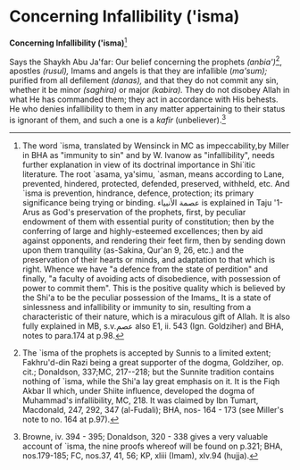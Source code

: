 Concerning Infallibility ('isma)
================================

**Concerning Infallibility ('isma)**[^1]

Says the Shaykh Abu Ja'far: Our belief concerning the prophets
*(anbia')*[^2], apostles *(rusul),* Imams and angels is that they are
infallible (*ma'sum);* purified from all defilement *(danas),* and that
they do not commit any sin, whether it be minor *(saghira)* or major
*(kabira).* They do not disobey Allah in what He has commanded them;
they act in accordance with His behests. He who denies infallibility to
them in any matter appertaining to their status is ignorant of them, and
such a one is a *kafir* (unbeliever).[^3]

[^1]: The word \`isma, translated by Wensinck in MC as impeccability,by
Miller in BHA as "immunity to sin" and by W. Ivanow as "infallibility",
needs further explanation in view of its doctrinal importance in
Shi\`itic literature. The root \`asama, ya'simu, \`asman, means
according to Lane, prevented, hindered, protected, defended, preserved,
withheld, etc. And \`isma is prevention, hindrance, defence, protection;
its primary significance being trying or binding. عصمة الأنبياء is
explained in Taju '1-Arus as God's preservation of the prophets, first,
by peculiar endowment of them with essential purity of constitution;
then by the conferring of large and highly-esteemed excellences; then by
aid against opponents, and rendering their feet firm, then by sending
down upon them tranquility (as-Sakina, Qur'an 9, 26, etc.) and the
preservation of their hearts or minds, and adaptation to that which is
right. Whence we have "a defence from the state of perdition" and
finally, "a faculty of avoiding acts of disobedience, with possession of
power to commit them". This is the positive quality which is believed by
the Shi'a to be the peculiar possession of the Imams\_ It is a state of
sinlessness and infallibility or immunity to sin, resulting from a
characteristic of their nature, which is a miraculous gift of Allah. It
is also fully explained in MB, s.v.عصم also E1, ii. 543 (Ign. Goldziher)
and BHA, notes to para.174 at p.98.

[^2]: The \`isma of the prophets is accepted by Sunnis to a limited
extent; Fakhru'd-din Razi being a great supporter of the dogma,
Goldziher, op. cit.; Donaldson, 337;MC, 217--218; but the Sunnite
tradition contains nothing of \`isma, while the Shi'a lay great emphasis
on it. It is the Fiqh Akbar II which, under Shiite influence, developed
the dogma of Muhammad's infallibility, MC, 218. It was claimed by Ibn
Tumart, Macdonald, 247, 292, 347 (al-Fudali); BHA, nos- 164 - 173 (see
Miller's note to no. 164 at p.97).

[^3]: Browne, iv. 394 - 395; Donaldson, 320 - 338 gives a very valuable
account of \`isma, the nine proofs whereof will be found on p.321; BHA,
nos.179-185; FC, nos.37, 41, 56; KP, xliii (Imam), xIv.94 (hujja).


